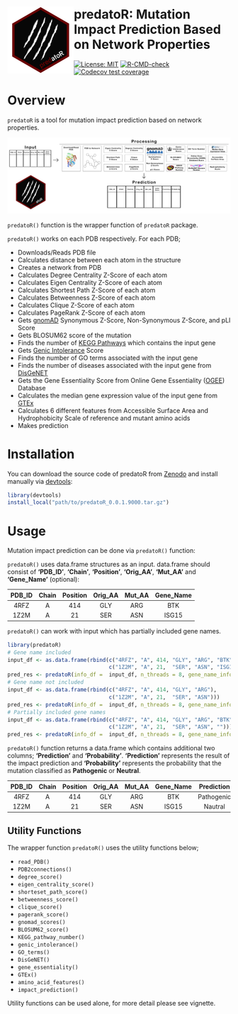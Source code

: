 
<!-- README.md is generated from README.Rmd. Please edit that file -->

# <img src="https://github.com/berkgurdamar/predatoR/blob/main/inst/extdata/predator_logo.png?raw=true" align="left" height=150/> predatoR: Mutation Impact Prediction Based on Network Properties

<!-- badges: start -->

[![License:
MIT](https://img.shields.io/badge/License-MIT-yellow.svg)](https://opensource.org/licenses/MIT)
[![R-CMD-check](https://github.com/berkgurdamar/predatoR/actions/workflows/R-CMD-check.yaml/badge.svg)](https://github.com/berkgurdamar/predatoR/actions/workflows/R-CMD-check.yaml)
[![Codecov test
coverage](https://codecov.io/gh/berkgurdamar/predatoR/branch/main/graph/badge.svg)](https://app.codecov.io/gh/berkgurdamar/predatoR?branch=main)
<!-- badges: end -->

<!-- <br /> -->
<!-- <br /> -->

# Overview

`predatoR` is a tool for mutation impact prediction based on network
properties.

<img src="https://github.com/berkgurdamar/predatoR/blob/main/vignettes/predatoR_workflow.png?raw=true" style="max-width:100%;" />

`predatoR()` function is the wrapper function of `predatoR` package.

`predatoR()` works on each PDB respectively. For each PDB;

-   Downloads/Reads PDB file
-   Calculates distance between each atom in the structure
-   Creates a network from PDB
-   Calculates Degree Centrality Z-Score of each atom
-   Calculates Eigen Centrality Z-Score of each atom
-   Calculates Shortest Path Z-Score of each atom
-   Calculates Betweenness Z-Score of each atom
-   Calculates Clique Z-Score of each atom
-   Calculates PageRank Z-Score of each atom
-   Gets [gnomAD](https://gnomad.broadinstitute.org/) Synonymous
    Z-Score, Non-Synonymous Z-Score, and pLI Score
-   Gets BLOSUM62 score of the mutation
-   Finds the number of [KEGG Pathways](https://www.genome.jp/kegg/)
    which contains the input gene
-   Gets [Genic Intolerance](http://genic-intolerance.org/) Score
-   Finds the number of GO terms associated with the input gene
-   Finds the number of diseases associated with the input gene from
    [DisGeNET](https://www.disgenet.org/)
-   Gets the Gene Essentiality Score from Online Gene Essentiality
    ([OGEE](https://v3.ogee.info/#/home)) Database
-   Calculates the median gene expression value of the input gene from
    [GTEx](https://gtexportal.org/home/)
-   Calculates 6 different features from Accessible Surface Area and
    Hydrophobicity Scale of reference and mutant amino acids
-   Makes prediction

# Installation

You can download the source code of predatoR from
[Zenodo](https://doi.org/10.5281/zenodo.6588575) and install manually
via [devtools](https://www.r-project.org/nosvn/pandoc/devtools.html):

``` r
library(devtools)
install_local("path/to/predatoR_0.0.1.9000.tar.gz")
```

# Usage

Mutation impact prediction can be done via `predatoR()` function:

`predatoR()` uses data.frame structures as an input. data.frame should
consist of **‘PDB_ID’**, **‘Chain’**, **‘Position’**, **‘Orig_AA’**,
**‘Mut_AA’** and **‘Gene_Name’** (optional):

| PDB_ID | Chain | Position | Orig_AA | Mut_AA | Gene_Name |
|:------:|:-----:|:--------:|:-------:|:------:|:---------:|
|  4RFZ  |   A   |   414    |   GLY   |  ARG   |    BTK    |
|  1Z2M  |   A   |    21    |   SER   |  ASN   |   ISG15   |

`predatoR()` can work with input which has partially included gene
names.

``` r
library(predatoR)
# Gene name included
input_df <- as.data.frame(rbind(c("4RFZ", "A", 414, "GLY", "ARG", "BTK"),
                                c("1Z2M", "A", 21,  "SER", "ASN", "ISG15")))
pred_res <- predatoR(info_df =  input_df, n_threads = 8, gene_name_info = TRUE)
# Gene name not included
input_df <- as.data.frame(rbind(c("4RFZ", "A", 414, "GLY", "ARG"),
                                c("1Z2M", "A", 21,  "SER", "ASN")))
pred_res <- predatoR(info_df =  input_df, n_threads = 8, gene_name_info = FALSE)
# Partially included gene names
input_df <- as.data.frame(rbind(c("4RFZ", "A", 414, "GLY", "ARG", "BTK"),
                                c("1Z2M", "A", 21,  "SER", "ASN", "")))
pred_res <- predatoR(info_df =  input_df, n_threads = 8, gene_name_info = TRUE)
```

`predatoR()` function returns a data.frame which contains additional two
columns; **‘Prediction’** and **‘Probability’**. **‘Prediction’**
represents the result of the impact prediction and **‘Probability’**
represents the probability that the mutation classified as
**Pathogenic** or **Neutral**.

| PDB_ID | Chain | Position | Orig_AA | Mut_AA | Gene_Name | Prediction | Probability |
|:------:|:-----:|:--------:|:-------:|:------:|:---------:|:----------:|:-----------:|
|  4RFZ  |   A   |   414    |   GLY   |  ARG   |    BTK    | Pathogenic |  0.7666323  |
|  1Z2M  |   A   |    21    |   SER   |  ASN   |   ISG15   |  Nautral   |  0.7704317  |

## Utility Functions

The wrapper function `predatoR()` uses the utility functions below;

-   `read_PDB()`
-   `PDB2connections()`
-   `degree_score()`
-   `eigen_centrality_score()`
-   `shorteset_path_score()`
-   `betweenness_score()`
-   `clique_score()`
-   `pagerank_score()`
-   `gnomad_scores()`
-   `BLOSUM62_score()`
-   `KEGG_pathway_number()`
-   `genic_intolerance()`
-   `GO_terms()`
-   `DisGeNET()`
-   `gene_essentiality()`
-   `GTEx()`
-   `amino_acid_features()`
-   `impact_prediction()`

Utility functions can be used alone, for more detail please see
vignette.
